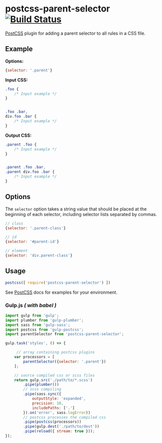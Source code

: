 # postcss-parent-selector [![Build Status][ci-img]][ci]

[PostCSS] plugin for adding a parent selector to all rules in a CSS file.

[PostCSS]: https://github.com/postcss/postcss
[ci-img]:  https://travis-ci.org/domwashburn/postcss-parent-selector.svg
[ci]:      https://travis-ci.org/domwashburn/postcss-parent-selector

## Example

**Options:**

```js
{selector: '.parent'}
```

**Input CSS:**

```css
.foo {
    /* Input example */
}


.foo .bar,
div.foo .bar {
    /* Input example */
}
```
**Output CSS:**

```css
.parent .foo {
    /* Input example */
}


.parent .foo .bar,
.parent div.foo .bar {
    /* Input example */
}
```
## Options
The `selector` option takes a string value that should be placed at the beginning of each selector, including selector lists separated by commas.

```js
// class
{selector: '.parent-class'}

// id
{selector: '#parent-id'}

// element
{selector: 'div.parent-class'}
```



## Usage
```js
postcss([ require('postcss-parent-selector') ])
```

See [PostCSS] docs for examples for your environment.

### Gulp.js _( with babel )_

```js
import gulp from 'gulp';
import plumber from 'gulp-plumber';
import sass from 'gulp-sass';
import postcss from 'gulp-postcss';
import parentSelector from 'postcss-parent-selector';

gulp.task('styles', () => {

     // array containing postcss plugins
    var processors = [
        parentSelector({selector: '.parent'})
    ];

    // source compiled css or scss files
    return gulp.src('./path/to/*.scss')
        .pipe(plumber())
        // scss compiling
        .pipe(sass.sync({
            outputStyle: 'expanded',
            precision: 10,
            includePaths: ['.']
        }).on('error', sass.logError))
        // postcss processes the compiled css
        .pipe(postcss(processors))
        .pipe(gulp.dest('./path/to/dest'))
        .pipe(reload({ stream: true }));
});
```
